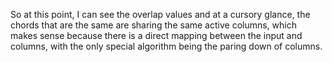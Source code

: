 So at this point, I can see the overlap values and at a cursory glance, the chords that are the same are sharing the same active columns, which makes sense because there is a direct mapping between the input and columns, with the only special algorithm being the paring down of columns. 